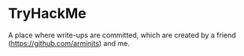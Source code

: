 # TryHackMe
A place where write-ups are committed, which are created by a friend (https://github.com/arminits) and me. 
